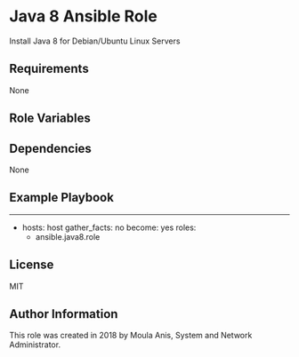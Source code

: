 Java 8 Ansible Role
=========
Install Java 8 for Debian/Ubuntu Linux Servers

Requirements
------------

None 


Role Variables
--------------


Dependencies
------------

None

Example Playbook
----------------


---
- hosts: host
  gather_facts: no
  become: yes
  roles:
    - ansible.java8.role


License
-------

MIT

Author Information
------------------

This role was created in 2018 by Moula Anis, System and Network Administrator.
